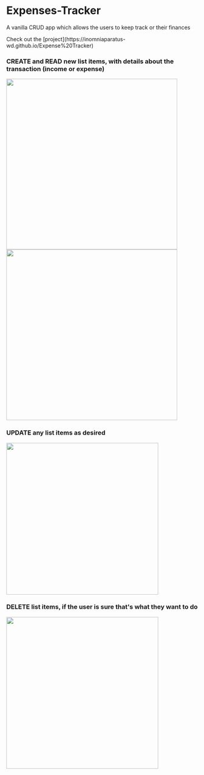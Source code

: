 # Expenses-Tracker
 
<p>A vanilla CRUD app which allows the users to keep track or their finances</p>
Check out the [project](https://inomniaparatus-wd.github.io/Expense%20Tracker)

### **CREATE** and **READ** new list items, with details about the transaction (income or expense)
<img src="https://user-images.githubusercontent.com/78725314/223628930-d80ec2e7-c666-4ac3-993f-898460f35561.jpg" width=450px/>  <img src="https://user-images.githubusercontent.com/78725314/223633380-03b3f8ce-ccfe-41ec-9a3a-e66809792a0f.jpg" width=450px/> 

### **UPDATE** any list items as desired
<img src="https://user-images.githubusercontent.com/78725314/223633197-58a70a3f-2f87-4f8d-bd04-a0a5e910b102.jpg" width=400px />

### **DELETE** list items, if the user is sure that's what they want to do
<img src="https://user-images.githubusercontent.com/78725314/223629799-b57ea6f4-efa5-41d5-821c-2eb0c981eeba.jpg" width=400px />
